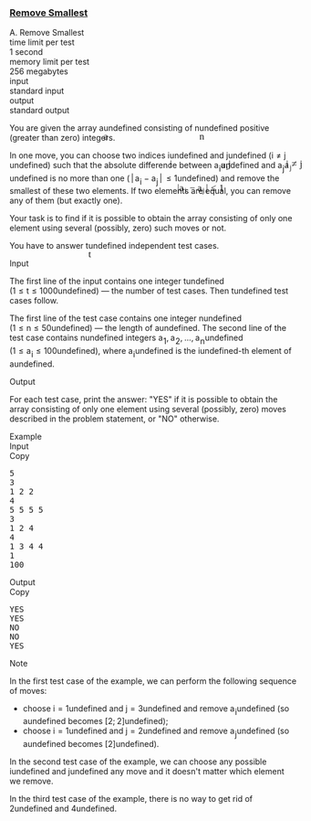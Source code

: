 <h3><a href="https://codeforces.com/contest/1399/problem/A" target="_blank" rel="noopener noreferrer">Remove Smallest</a></h3>
<div class="header"><div class="title">A. Remove Smallest</div><div class="time-limit"><div class="property-title">time limit per test</div>1 second</div><div class="memory-limit"><div class="property-title">memory limit per test</div>256 megabytes</div><div class="input-file input-standard"><div class="property-title">input</div>standard input</div><div class="output-file output-standard"><div class="property-title">output</div>standard output</div></div><div><p>You are given the array <span class="MathJax_Preview" style="color: inherit;"><span class="MJXp-math" id="MJXp-Span-1"><span class="MJXp-mi MJXp-italic" id="MJXp-Span-2">a</span></span></span><span class="MathJax MathJax_Processed" id="MathJax-Element-1-Frame" tabindex="0" style=""><nobr><span class="math" id="MathJax-Span-1"><span style="display: inline-block; position: relative; width: 0em; height: 0px; font-size: 122%;"><span style="position: absolute;"><span class="mrow" id="MathJax-Span-2"><span class="mi" id="MathJax-Span-3" style="font-family: MathJax_Math-italic;">a</span></span></span></span></span></nobr></span>undefined consisting of <span class="MathJax_Preview" style="color: inherit;"><span class="MJXp-math" id="MJXp-Span-3"><span class="MJXp-mi MJXp-italic" id="MJXp-Span-4">n</span></span></span><span class="MathJax MathJax_Processed" id="MathJax-Element-2-Frame" tabindex="0" style=""><nobr><span class="math" id="MathJax-Span-4"><span style="display: inline-block; position: relative; width: 0em; height: 0px; font-size: 122%;"><span style="position: absolute;"><span class="mrow" id="MathJax-Span-5"><span class="mi" id="MathJax-Span-6" style="font-family: MathJax_Math-italic;">n</span></span></span></span></span></nobr></span>undefined positive (greater than zero) integers.</p><p>In one move, you can choose two indices <span class="MathJax_Preview" style="color: inherit;"><span class="MJXp-math" id="MJXp-Span-5"><span class="MJXp-mi MJXp-italic" id="MJXp-Span-6">i</span></span></span><span class="MathJax MathJax_Processed" id="MathJax-Element-3-Frame" tabindex="0" style=""><nobr><span class="math" id="MathJax-Span-7"><span style="display: inline-block; position: relative; width: 0em; height: 0px; font-size: 122%;"><span style="position: absolute;"><span class="mrow" id="MathJax-Span-8"><span class="mi" id="MathJax-Span-9" style="font-family: MathJax_Math-italic;">i</span></span></span></span></span></nobr></span>undefined and <span class="MathJax_Preview" style="color: inherit;"><span class="MJXp-math" id="MJXp-Span-7"><span class="MJXp-mi MJXp-italic" id="MJXp-Span-8">j</span></span></span><span class="MathJax MathJax_Processed" id="MathJax-Element-4-Frame" tabindex="0" style=""><nobr><span class="math" id="MathJax-Span-10"><span style="display: inline-block; position: relative; width: 0em; height: 0px; font-size: 122%;"><span style="position: absolute;"><span class="mrow" id="MathJax-Span-11"><span class="mi" id="MathJax-Span-12" style="font-family: MathJax_Math-italic;">j</span></span></span></span></span></nobr></span>undefined (<span class="MathJax_Preview" style="color: inherit;"><span class="MJXp-math" id="MJXp-Span-9"><span class="MJXp-mi MJXp-italic" id="MJXp-Span-10">i</span><span class="MJXp-mo" id="MJXp-Span-11" style="margin-left: 0.333em; margin-right: 0.333em;">≠</span><span class="MJXp-mi MJXp-italic" id="MJXp-Span-12">j</span></span></span><span class="MathJax MathJax_Processed" id="MathJax-Element-5-Frame" tabindex="0" style=""><nobr><span class="math" id="MathJax-Span-13"><span style="display: inline-block; position: relative; width: 0em; height: 0px; font-size: 122%;"><span style="position: absolute;"><span class="mrow" id="MathJax-Span-14"><span class="mi" id="MathJax-Span-15" style="font-family: MathJax_Math-italic;">i</span><span class="mo" id="MathJax-Span-16" style="font-family: MathJax_Main; padding-left: 0.296em;">≠</span><span class="mi" id="MathJax-Span-17" style="font-family: MathJax_Math-italic; padding-left: 0.296em;">j</span></span></span></span></span></nobr></span>undefined) such that the absolute difference between <span class="MathJax_Preview" style="color: inherit;"><span class="MJXp-math" id="MJXp-Span-13"><span class="MJXp-msubsup" id="MJXp-Span-14"><span class="MJXp-mi MJXp-italic" id="MJXp-Span-15" style="margin-right: 0.05em;">a</span><span class="MJXp-mi MJXp-italic MJXp-script" id="MJXp-Span-16" style="vertical-align: -0.4em;">i</span></span></span></span><span class="MathJax MathJax_Processed" id="MathJax-Element-6-Frame" tabindex="0" style=""><nobr><span class="math" id="MathJax-Span-18"><span style="display: inline-block; position: relative; width: 0em; height: 0px; font-size: 122%;"><span style="position: absolute;"><span class="mrow" id="MathJax-Span-19"><span class="msubsup" id="MathJax-Span-20"><span style="display: inline-block; position: relative; width: 0.823em; height: 0px;"><span style="position: absolute; clip: rect(3.34em, 1000.53em, 4.16em, -999.997em); top: -3.978em; left: 0em;"><span class="mi" id="MathJax-Span-21" style="font-family: MathJax_Math-italic;">a</span><span style="display: inline-block; width: 0px; height: 3.984em;"></span></span><span style="position: absolute; top: -3.803em; left: 0.53em;"><span class="mi" id="MathJax-Span-22" style="font-size: 70.7%; font-family: MathJax_Math-italic;">i</span><span style="display: inline-block; width: 0px; height: 3.984em;"></span></span></span></span></span></span></span></span></nobr></span>undefined and <span class="MathJax_Preview" style="color: inherit;"><span class="MJXp-math" id="MJXp-Span-17"><span class="MJXp-msubsup" id="MJXp-Span-18"><span class="MJXp-mi MJXp-italic" id="MJXp-Span-19" style="margin-right: 0.05em;">a</span><span class="MJXp-mi MJXp-italic MJXp-script" id="MJXp-Span-20" style="vertical-align: -0.4em;">j</span></span></span></span><span class="MathJax MathJax_Processed" id="MathJax-Element-7-Frame" tabindex="0" style=""><nobr><span class="math" id="MathJax-Span-23"><span style="display: inline-block; position: relative; width: 0em; height: 0px; font-size: 122%;"><span style="position: absolute;"><span class="mrow" id="MathJax-Span-24"><span class="msubsup" id="MathJax-Span-25"><span style="display: inline-block; position: relative; width: 0.881em; height: 0px;"><span style="position: absolute; clip: rect(3.34em, 1000.53em, 4.16em, -999.997em); top: -3.978em; left: 0em;"><span class="mi" id="MathJax-Span-26" style="font-family: MathJax_Math-italic;">a</span><span style="display: inline-block; width: 0px; height: 3.984em;"></span></span><span style="position: absolute; top: -3.803em; left: 0.53em;"><span class="mi" id="MathJax-Span-27" style="font-size: 70.7%; font-family: MathJax_Math-italic;">j</span><span style="display: inline-block; width: 0px; height: 3.984em;"></span></span></span></span></span></span></span></span></nobr></span>undefined is no more than one (<span class="MathJax_Preview" style="color: inherit;"><span class="MJXp-math" id="MJXp-Span-21"><span class="MJXp-mrow" id="MJXp-Span-22"><span class="MJXp-mo" id="MJXp-Span-23" style="margin-left: 0.167em; margin-right: 0.167em;">|</span></span><span class="MJXp-msubsup" id="MJXp-Span-24"><span class="MJXp-mi MJXp-italic" id="MJXp-Span-25" style="margin-right: 0.05em;">a</span><span class="MJXp-mi MJXp-italic MJXp-script" id="MJXp-Span-26" style="vertical-align: -0.4em;">i</span></span><span class="MJXp-mo" id="MJXp-Span-27" style="margin-left: 0.267em; margin-right: 0.267em;">−</span><span class="MJXp-msubsup" id="MJXp-Span-28"><span class="MJXp-mi MJXp-italic" id="MJXp-Span-29" style="margin-right: 0.05em;">a</span><span class="MJXp-mi MJXp-italic MJXp-script" id="MJXp-Span-30" style="vertical-align: -0.4em;">j</span></span><span class="MJXp-mrow" id="MJXp-Span-31"><span class="MJXp-mo" id="MJXp-Span-32" style="margin-left: 0.167em; margin-right: 0.167em;">|</span></span><span class="MJXp-mo" id="MJXp-Span-33" style="margin-left: 0.333em; margin-right: 0.333em;">≤</span><span class="MJXp-mn" id="MJXp-Span-34">1</span></span></span><span class="MathJax MathJax_Processed" id="MathJax-Element-8-Frame" tabindex="0" style=""><nobr><span class="math" id="MathJax-Span-28"><span style="display: inline-block; position: relative; width: 0em; height: 0px; font-size: 122%;"><span style="position: absolute;"><span class="mrow" id="MathJax-Span-29"><span class="texatom" id="MathJax-Span-30"><span class="mrow" id="MathJax-Span-31"><span class="mo" id="MathJax-Span-32" style="font-family: MathJax_Main;">|</span></span></span><span class="msubsup" id="MathJax-Span-33"><span style="display: inline-block; position: relative; width: 0.823em; height: 0px;"><span style="position: absolute; clip: rect(3.34em, 1000.53em, 4.16em, -999.997em); top: -3.978em; left: 0em;"><span class="mi" id="MathJax-Span-34" style="font-family: MathJax_Math-italic;">a</span><span style="display: inline-block; width: 0px; height: 3.984em;"></span></span><span style="position: absolute; top: -3.803em; left: 0.53em;"><span class="mi" id="MathJax-Span-35" style="font-size: 70.7%; font-family: MathJax_Math-italic;">i</span><span style="display: inline-block; width: 0px; height: 3.984em;"></span></span></span></span><span class="mo" id="MathJax-Span-36" style="font-family: MathJax_Main; padding-left: 0.237em;">−</span><span class="msubsup" id="MathJax-Span-37" style="padding-left: 0.237em;"><span style="display: inline-block; position: relative; width: 0.881em; height: 0px;"><span style="position: absolute; clip: rect(3.34em, 1000.53em, 4.16em, -999.997em); top: -3.978em; left: 0em;"><span class="mi" id="MathJax-Span-38" style="font-family: MathJax_Math-italic;">a</span><span style="display: inline-block; width: 0px; height: 3.984em;"></span></span><span style="position: absolute; top: -3.803em; left: 0.53em;"><span class="mi" id="MathJax-Span-39" style="font-size: 70.7%; font-family: MathJax_Math-italic;">j</span><span style="display: inline-block; width: 0px; height: 3.984em;"></span></span></span></span><span class="texatom" id="MathJax-Span-40"><span class="mrow" id="MathJax-Span-41"><span class="mo" id="MathJax-Span-42" style="font-family: MathJax_Main;">|</span></span></span><span class="mo" id="MathJax-Span-43" style="font-family: MathJax_Main; padding-left: 0.296em;">≤</span><span class="mn" id="MathJax-Span-44" style="font-family: MathJax_Main; padding-left: 0.296em;">1</span></span></span></span></span></nobr></span>undefined) and remove the smallest of these two elements. If two elements are equal, you can remove any of them (but exactly one).</p><p>Your task is to find if it is possible to obtain the array consisting of <span class="tex-font-style-bf">only one element</span> using several (possibly, zero) such moves or not.</p><p>You have to answer <span class="MathJax_Preview" style="color: inherit;"><span class="MJXp-math" id="MJXp-Span-35"><span class="MJXp-mi MJXp-italic" id="MJXp-Span-36">t</span></span></span><span class="MathJax MathJax_Processed" id="MathJax-Element-9-Frame" tabindex="0" style=""><nobr><span class="math" id="MathJax-Span-45"><span style="display: inline-block; position: relative; width: 0em; height: 0px; font-size: 122%;"><span style="position: absolute;"><span class="mrow" id="MathJax-Span-46"><span class="mi" id="MathJax-Span-47" style="font-family: MathJax_Math-italic;">t</span></span></span></span></span></nobr></span>undefined independent test cases.</p></div><div class="input-specification"><div class="section-title">Input</div><p>The first line of the input contains one integer <span class="MathJax_Preview" style="color: inherit;"><span class="MJXp-math" id="MJXp-Span-37"><span class="MJXp-mi MJXp-italic" id="MJXp-Span-38">t</span></span></span><span class="MathJax MathJax_Processing" id="MathJax-Element-10-Frame" tabindex="0"></span>undefined (<span class="MathJax_Preview" style="color: inherit;"><span class="MJXp-math" id="MJXp-Span-39"><span class="MJXp-mn" id="MJXp-Span-40">1</span><span class="MJXp-mo" id="MJXp-Span-41" style="margin-left: 0.333em; margin-right: 0.333em;">≤</span><span class="MJXp-mi MJXp-italic" id="MJXp-Span-42">t</span><span class="MJXp-mo" id="MJXp-Span-43" style="margin-left: 0.333em; margin-right: 0.333em;">≤</span><span class="MJXp-mn" id="MJXp-Span-44">1000</span></span></span><span class="MathJax MathJax_Processing" id="MathJax-Element-11-Frame" tabindex="0"></span>undefined) — the number of test cases. Then <span class="MathJax_Preview" style="color: inherit;"><span class="MJXp-math" id="MJXp-Span-45"><span class="MJXp-mi MJXp-italic" id="MJXp-Span-46">t</span></span></span><span class="MathJax MathJax_Processing" id="MathJax-Element-12-Frame" tabindex="0"></span>undefined test cases follow.</p><p>The first line of the test case contains one integer <span class="MathJax_Preview" style="color: inherit;"><span class="MJXp-math" id="MJXp-Span-47"><span class="MJXp-mi MJXp-italic" id="MJXp-Span-48">n</span></span></span><span class="MathJax MathJax_Processing" id="MathJax-Element-13-Frame" tabindex="0"></span>undefined (<span class="MathJax_Preview" style="color: inherit;"><span class="MJXp-math" id="MJXp-Span-49"><span class="MJXp-mn" id="MJXp-Span-50">1</span><span class="MJXp-mo" id="MJXp-Span-51" style="margin-left: 0.333em; margin-right: 0.333em;">≤</span><span class="MJXp-mi MJXp-italic" id="MJXp-Span-52">n</span><span class="MJXp-mo" id="MJXp-Span-53" style="margin-left: 0.333em; margin-right: 0.333em;">≤</span><span class="MJXp-mn" id="MJXp-Span-54">50</span></span></span><span class="MathJax MathJax_Processing" id="MathJax-Element-14-Frame" tabindex="0"></span>undefined) — the length of <span class="MathJax_Preview" style="color: inherit;"><span class="MJXp-math" id="MJXp-Span-55"><span class="MJXp-mi MJXp-italic" id="MJXp-Span-56">a</span></span></span><span class="MathJax MathJax_Processing" id="MathJax-Element-15-Frame" tabindex="0"></span>undefined. The second line of the test case contains <span class="MathJax_Preview" style="color: inherit;"><span class="MJXp-math" id="MJXp-Span-57"><span class="MJXp-mi MJXp-italic" id="MJXp-Span-58">n</span></span></span><span class="MathJax MathJax_Processing" id="MathJax-Element-16-Frame" tabindex="0"></span>undefined integers <span class="MathJax_Preview" style="color: inherit;"><span class="MJXp-math" id="MJXp-Span-59"><span class="MJXp-msubsup" id="MJXp-Span-60"><span class="MJXp-mi MJXp-italic" id="MJXp-Span-61" style="margin-right: 0.05em;">a</span><span class="MJXp-mn MJXp-script" id="MJXp-Span-62" style="vertical-align: -0.4em;">1</span></span><span class="MJXp-mo" id="MJXp-Span-63" style="margin-left: 0em; margin-right: 0.222em;">,</span><span class="MJXp-msubsup" id="MJXp-Span-64"><span class="MJXp-mi MJXp-italic" id="MJXp-Span-65" style="margin-right: 0.05em;">a</span><span class="MJXp-mn MJXp-script" id="MJXp-Span-66" style="vertical-align: -0.4em;">2</span></span><span class="MJXp-mo" id="MJXp-Span-67" style="margin-left: 0em; margin-right: 0.222em;">,</span><span class="MJXp-mo" id="MJXp-Span-68" style="margin-left: 0em; margin-right: 0em;">…</span><span class="MJXp-mo" id="MJXp-Span-69" style="margin-left: 0em; margin-right: 0.222em;">,</span><span class="MJXp-msubsup" id="MJXp-Span-70"><span class="MJXp-mi MJXp-italic" id="MJXp-Span-71" style="margin-right: 0.05em;">a</span><span class="MJXp-mi MJXp-italic MJXp-script" id="MJXp-Span-72" style="vertical-align: -0.4em;">n</span></span></span></span><span class="MathJax MathJax_Processing" id="MathJax-Element-17-Frame" tabindex="0"></span>undefined (<span class="MathJax_Preview" style="color: inherit;"><span class="MJXp-math" id="MJXp-Span-73"><span class="MJXp-mn" id="MJXp-Span-74">1</span><span class="MJXp-mo" id="MJXp-Span-75" style="margin-left: 0.333em; margin-right: 0.333em;">≤</span><span class="MJXp-msubsup" id="MJXp-Span-76"><span class="MJXp-mi MJXp-italic" id="MJXp-Span-77" style="margin-right: 0.05em;">a</span><span class="MJXp-mi MJXp-italic MJXp-script" id="MJXp-Span-78" style="vertical-align: -0.4em;">i</span></span><span class="MJXp-mo" id="MJXp-Span-79" style="margin-left: 0.333em; margin-right: 0.333em;">≤</span><span class="MJXp-mn" id="MJXp-Span-80">100</span></span></span><span class="MathJax MathJax_Processing" id="MathJax-Element-18-Frame" tabindex="0"></span>undefined), where <span class="MathJax_Preview" style="color: inherit;"><span class="MJXp-math" id="MJXp-Span-81"><span class="MJXp-msubsup" id="MJXp-Span-82"><span class="MJXp-mi MJXp-italic" id="MJXp-Span-83" style="margin-right: 0.05em;">a</span><span class="MJXp-mi MJXp-italic MJXp-script" id="MJXp-Span-84" style="vertical-align: -0.4em;">i</span></span></span></span><span class="MathJax MathJax_Processing" id="MathJax-Element-19-Frame" tabindex="0"></span>undefined is the <span class="MathJax_Preview" style="color: inherit;"><span class="MJXp-math" id="MJXp-Span-85"><span class="MJXp-mi MJXp-italic" id="MJXp-Span-86">i</span></span></span><span class="MathJax MathJax_Processing" id="MathJax-Element-20-Frame" tabindex="0"></span>undefined-th element of <span class="MathJax_Preview" style="color: inherit;"><span class="MJXp-math" id="MJXp-Span-87"><span class="MJXp-mi MJXp-italic" id="MJXp-Span-88">a</span></span></span><span class="MathJax MathJax_Processing" id="MathJax-Element-21-Frame" tabindex="0"></span>undefined.</p></div><div class="output-specification"><div class="section-title">Output</div><p>For each test case, print the answer: "<span class="tex-font-style-tt">YES</span>" if it is possible to obtain the array consisting of <span class="tex-font-style-bf">only one element</span> using several (possibly, zero) moves described in the problem statement, or "<span class="tex-font-style-tt">NO</span>" otherwise.</p></div><div class="sample-tests"><div class="section-title">Example</div><div class="sample-test"><div class="input"><div class="title">Input<div title="Copy" data-clipboard-target="#id006683658110193597" id="id005137718606816278" class="input-output-copier">Copy</div></div><pre id="id006683658110193597">5
3
1 2 2
4
5 5 5 5
3
1 2 4
4
1 3 4 4
1
100
</pre></div><div class="output"><div class="title">Output<div title="Copy" data-clipboard-target="#id003390306822660313" id="id0047617574626012826" class="input-output-copier">Copy</div></div><pre id="id003390306822660313">YES
YES
NO
NO
YES
</pre></div></div></div><div class="note"><div class="section-title">Note</div><p>In the first test case of the example, we can perform the following sequence of moves:</p><ul> <li> choose <span class="MathJax_Preview" style="color: inherit;"><span class="MJXp-math" id="MJXp-Span-89"><span class="MJXp-mi MJXp-italic" id="MJXp-Span-90">i</span><span class="MJXp-mo" id="MJXp-Span-91" style="margin-left: 0.333em; margin-right: 0.333em;">=</span><span class="MJXp-mn" id="MJXp-Span-92">1</span></span></span><span class="MathJax MathJax_Processing" id="MathJax-Element-22-Frame" tabindex="0"></span>undefined and <span class="MathJax_Preview" style="color: inherit;"><span class="MJXp-math" id="MJXp-Span-93"><span class="MJXp-mi MJXp-italic" id="MJXp-Span-94">j</span><span class="MJXp-mo" id="MJXp-Span-95" style="margin-left: 0.333em; margin-right: 0.333em;">=</span><span class="MJXp-mn" id="MJXp-Span-96">3</span></span></span><span class="MathJax MathJax_Processing" id="MathJax-Element-23-Frame" tabindex="0"></span>undefined and remove <span class="MathJax_Preview" style="color: inherit;"><span class="MJXp-math" id="MJXp-Span-97"><span class="MJXp-msubsup" id="MJXp-Span-98"><span class="MJXp-mi MJXp-italic" id="MJXp-Span-99" style="margin-right: 0.05em;">a</span><span class="MJXp-mi MJXp-italic MJXp-script" id="MJXp-Span-100" style="vertical-align: -0.4em;">i</span></span></span></span><span class="MathJax MathJax_Processing" id="MathJax-Element-24-Frame" tabindex="0"></span>undefined (so <span class="MathJax_Preview" style="color: inherit;"><span class="MJXp-math" id="MJXp-Span-101"><span class="MJXp-mi MJXp-italic" id="MJXp-Span-102">a</span></span></span><span class="MathJax MathJax_Processing" id="MathJax-Element-25-Frame" tabindex="0"></span>undefined becomes <span class="MathJax_Preview" style="color: inherit;"><span class="MJXp-math" id="MJXp-Span-103"><span class="MJXp-mo" id="MJXp-Span-104" style="margin-left: 0em; margin-right: 0em;">[</span><span class="MJXp-mn" id="MJXp-Span-105">2</span><span class="MJXp-mo" id="MJXp-Span-106" style="margin-left: 0em; margin-right: 0.222em;">;</span><span class="MJXp-mn" id="MJXp-Span-107">2</span><span class="MJXp-mo" id="MJXp-Span-108" style="margin-left: 0em; margin-right: 0em;">]</span></span></span><span class="MathJax MathJax_Processing" id="MathJax-Element-26-Frame" tabindex="0"></span>undefined); </li><li> choose <span class="MathJax_Preview" style="color: inherit;"><span class="MJXp-math" id="MJXp-Span-109"><span class="MJXp-mi MJXp-italic" id="MJXp-Span-110">i</span><span class="MJXp-mo" id="MJXp-Span-111" style="margin-left: 0.333em; margin-right: 0.333em;">=</span><span class="MJXp-mn" id="MJXp-Span-112">1</span></span></span><span class="MathJax MathJax_Processing" id="MathJax-Element-27-Frame" tabindex="0"></span>undefined and <span class="MathJax_Preview" style="color: inherit;"><span class="MJXp-math" id="MJXp-Span-113"><span class="MJXp-mi MJXp-italic" id="MJXp-Span-114">j</span><span class="MJXp-mo" id="MJXp-Span-115" style="margin-left: 0.333em; margin-right: 0.333em;">=</span><span class="MJXp-mn" id="MJXp-Span-116">2</span></span></span><span class="MathJax MathJax_Processing" id="MathJax-Element-28-Frame" tabindex="0"></span>undefined and remove <span class="MathJax_Preview" style="color: inherit;"><span class="MJXp-math" id="MJXp-Span-117"><span class="MJXp-msubsup" id="MJXp-Span-118"><span class="MJXp-mi MJXp-italic" id="MJXp-Span-119" style="margin-right: 0.05em;">a</span><span class="MJXp-mi MJXp-italic MJXp-script" id="MJXp-Span-120" style="vertical-align: -0.4em;">j</span></span></span></span><span class="MathJax MathJax_Processing" id="MathJax-Element-29-Frame" tabindex="0"></span>undefined (so <span class="MathJax_Preview" style="color: inherit;"><span class="MJXp-math" id="MJXp-Span-121"><span class="MJXp-mi MJXp-italic" id="MJXp-Span-122">a</span></span></span><span class="MathJax MathJax_Processing" id="MathJax-Element-30-Frame" tabindex="0"></span>undefined becomes <span class="MathJax_Preview" style="color: inherit;"><span class="MJXp-math" id="MJXp-Span-123"><span class="MJXp-mo" id="MJXp-Span-124" style="margin-left: 0em; margin-right: 0em;">[</span><span class="MJXp-mn" id="MJXp-Span-125">2</span><span class="MJXp-mo" id="MJXp-Span-126" style="margin-left: 0em; margin-right: 0em;">]</span></span></span><span class="MathJax MathJax_Processing" id="MathJax-Element-31-Frame" tabindex="0"></span>undefined). </li></ul><p>In the second test case of the example, we can choose any possible <span class="MathJax_Preview" style="color: inherit;"><span class="MJXp-math" id="MJXp-Span-127"><span class="MJXp-mi MJXp-italic" id="MJXp-Span-128">i</span></span></span><span class="MathJax MathJax_Processing" id="MathJax-Element-32-Frame" tabindex="0"></span>undefined and <span class="MathJax_Preview" style="color: inherit;"><span class="MJXp-math" id="MJXp-Span-129"><span class="MJXp-mi MJXp-italic" id="MJXp-Span-130">j</span></span></span><span class="MathJax MathJax_Processing" id="MathJax-Element-33-Frame" tabindex="0"></span>undefined any move and it doesn't matter which element we remove.</p><p>In the third test case of the example, there is no way to get rid of <span class="MathJax_Preview" style="color: inherit;"><span class="MJXp-math" id="MJXp-Span-131"><span class="MJXp-mn" id="MJXp-Span-132">2</span></span></span><span class="MathJax MathJax_Processing" id="MathJax-Element-34-Frame" tabindex="0"></span>undefined and <span class="MathJax_Preview" style="color: inherit;"><span class="MJXp-math" id="MJXp-Span-133"><span class="MJXp-mn" id="MJXp-Span-134">4</span></span></span><span class="MathJax MathJax_Processing" id="MathJax-Element-35-Frame" tabindex="0"></span>undefined.</p></div>